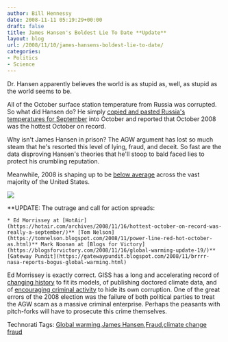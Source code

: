 ```yaml
---
author: Bill Hennessy
date: 2008-11-11 05:19:29+00:00
draft: false
title: James Hansen's Boldest Lie To Date **Update**
layout: blog
url: /2008/11/10/james-hansens-boldest-lie-to-date/
categories:
- Politics
- Science
---
```


Dr. Hansen apparently believes the world is as stupid as, well, as stupid as the world seems to be.

 

All of the October surface station temperature from Russia was corrupted. So what did Hansen do? He simply [copied and pasted Russia's temperatures for September](https://wattsupwiththat.com/2008/11/10/giss-releases-october-2008-data/) into October and reported that October 2008 was the hottest October on record.

 

Why isn't James Hansen in prison? The AGW argument has lost so much steam that he's resorted this level of lying, fraud, and deceit. So fast are the data disproving Hansen's theories that he'll stoop to bald faced lies to protect his crumbling reputation. 

 

Meanwhile, 2008 is shaping up to be [below average](https://www.ncdc.noaa.gov/img/climate/research/2008/oct/01_10_2008_DvTempRank_pg.gif) across the vast majority of the United States. 

 

![](https://www.ncdc.noaa.gov/img/climate/research/2008/oct/01_10_2008_DvTempRank_pg.gif)


 

 

 

**UPDATE: The outrage and call for action spreads:

 

    * Ed Morrissey at [HotAir](https://hotair.com/archives/2008/11/16/hottest-october-on-record-was-really-a-september/)** [Tom Nelson](https://tomnelson.blogspot.com/2008/11/power-line-red-hot-october-as.html)** Mark Noonan at [Blogs for Victory](https://blogsforvictory.com/2008/11/16/global-warming-update-19/)** [Gateway Pundit](https://gatewaypundit.blogspot.com/2008/11/brrrr-nasa-reports-bogus-global-warming.html)  

Ed Morrissey is exactly correct. GISS has a long and accelerating record of [changing history](https://wattsupwiththat.com/2008/11/14/the-evolution-of-the-giss-temperature-product/) to fit its models, of publishing doctored climate data, and of [encouraging criminal activity](https://www.zmag.org/znet/viewArticle/14581) to hide its own corruption. One of the great errors of the 2008 election was the failure of both political parties to treat the AGW scam as a massive criminal enterprise. Perhaps the peasants with pitch-forks will have to prosecute this crime themselves.

 

  

Technorati Tags: [Global warming](https://technorati.com/tags/Global%20warming),[James Hansen](https://technorati.com/tags/James%20Hansen),[Fraud](https://technorati.com/tags/Fraud),[climate change fraud](https://technorati.com/tags/climate%20change%20fraud)
